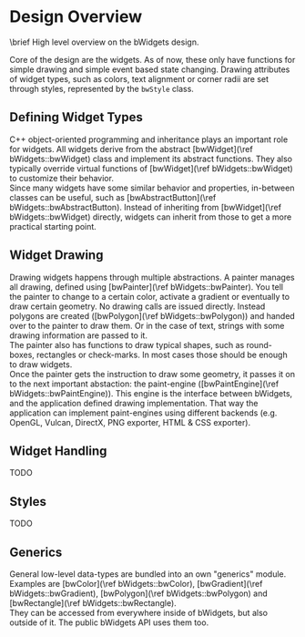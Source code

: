 # Design Overview

\brief High level overview on the bWidgets design.

Core of the design are the widgets. As of now, these only have functions for
simple drawing and simple event based state changing. Drawing attributes of
widget types, such as colors, text alignment or corner radii are set through
styles, represented by the `bwStyle` class.

## Defining Widget Types

C++ object-oriented programming and inheritance plays an important role for
widgets. All widgets derive from the abstract
[bwWidget](\ref bWidgets::bwWidget) class and implement its abstract functions.
They also typically override virtual functions of
[bwWidget](\ref bWidgets::bwWidget) to customize their behavior.<br/>
Since many widgets have some similar behavior and properties, in-between classes
can be useful, such as [bwAbstractButton](\ref bWidgets::bwAbstractButton).
Instead of inheriting from [bwWidget](\ref bWidgets::bwWidget) directly, widgets
can inherit from those to get a more practical starting point.

## Widget Drawing

Drawing widgets happens through multiple abstractions. A painter manages all
drawing, defined using [bwPainter](\ref bWidgets::bwPainter). You tell the
painter to change to a certain color, activate a gradient or eventually to draw
certain geometry. No drawing calls are issued directly. Instead polygons are
created ([bwPolygon](\ref bWidgets::bwPolygon)) and handed over to the painter
to draw them. Or in the case of text, strings with some drawing information are
passed to it.<br/>
The painter also has functions to draw typical shapes, such as round-boxes,
rectangles or check-marks. In most cases those should be enough to draw
widgets.<br/>
Once the painter gets the instruction to draw some geometry, it passes it on to
the next important abstaction: the paint-engine
([bwPaintEngine](\ref bWidgets::bwPaintEngine)). This engine is the interface
between bWidgets, and the application defined drawing implementation. That way
the application can implement paint-engines using different backends (e.g.
OpenGL, Vulcan, DirectX, PNG exporter, HTML & CSS exporter).

## Widget Handling

TODO

## Styles

TODO

## Generics

General low-level data-types are bundled into an own "generics" module. Examples
are [bwColor](\ref bWidgets::bwColor), [bwGradient](\ref bWidgets::bwGradient),
[bwPolygon](\ref bWidgets::bwPolygon) and
[bwRectangle](\ref bWidgets::bwRectangle).<br/>
They can be accessed from everywhere inside of bWidgets, but also outside of it.
The public bWidgets API uses them too.
